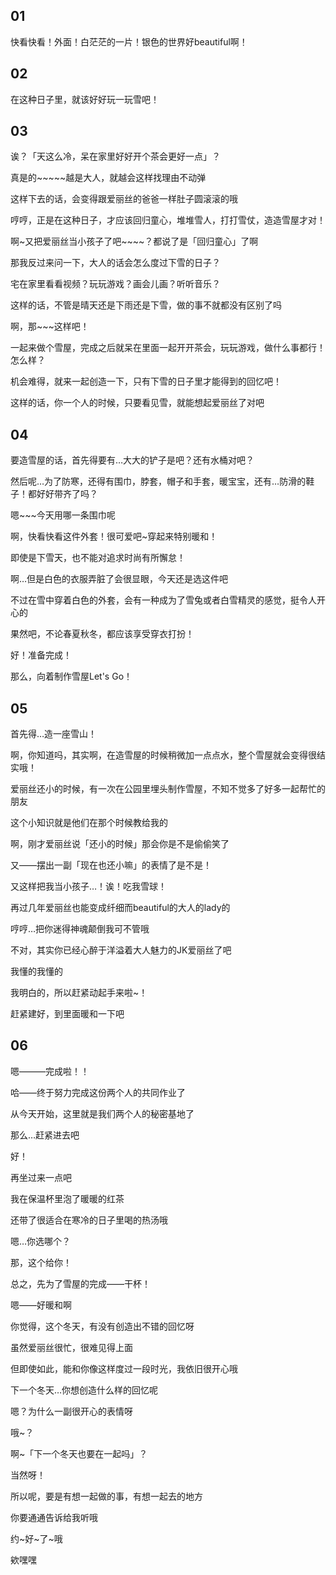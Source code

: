 ## 01

快看快看！外面！白茫茫的一片！银色的世界好beautiful啊！

## 02

在这种日子里，就该好好玩一玩雪吧！

## 03

诶？「天这么冷，呆在家里好好开个茶会更好一点」？

真是的~~~~~越是大人，就越会这样找理由不动弹

这样下去的话，会变得跟爱丽丝的爸爸一样肚子圆滚滚的哦

哼哼，正是在这种日子，才应该回归童心，堆堆雪人，打打雪仗，造造雪屋才对！

啊~又把爱丽丝当小孩子了吧~~~~？都说了是「回归童心」了啊

那我反过来问一下，大人的话会怎么度过下雪的日子？

宅在家里看看视频？玩玩游戏？画会儿画？听听音乐？

这样的话，不管是晴天还是下雨还是下雪，做的事不就都没有区别了吗

啊，那~~~这样吧！

一起来做个雪屋，完成之后就呆在里面一起开开茶会，玩玩游戏，做什么事都行！怎么样？

机会难得，就来一起创造一下，只有下雪的日子里才能得到的回忆吧！

这样的话，你一个人的时候，只要看见雪，就能想起爱丽丝了对吧

## 04

要造雪屋的话，首先得要有…大大的铲子是吧？还有水桶对吧？

然后呢…为了防寒，还得有围巾，脖套，帽子和手套，暖宝宝，还有…防滑的鞋子！都好好带齐了吗？

嗯~~~今天用哪一条围巾呢

啊，快看快看这件外套！很可爱吧~穿起来特别暖和！

即使是下雪天，也不能对追求时尚有所懈怠！

啊…但是白色的衣服弄脏了会很显眼，今天还是选这件吧

不过在雪中穿着白色的外套，会有一种成为了雪兔或者白雪精灵的感觉，挺令人开心的

果然吧，不论春夏秋冬，都应该享受穿衣打扮！

好！准备完成！

那么，向着制作雪屋Let's Go！

## 05

首先得…造一座雪山！

啊，你知道吗，其实啊，在造雪屋的时候稍微加一点点水，整个雪屋就会变得很结实哦！

爱丽丝还小的时候，有一次在公园里埋头制作雪屋，不知不觉多了好多一起帮忙的朋友

这个小知识就是他们在那个时候教给我的

啊，刚才爱丽丝说「还小的时候」那会你是不是偷偷笑了

又——摆出一副「现在也还小嘛」的表情了是不是！

又这样把我当小孩子…！诶！吃我雪球！

再过几年爱丽丝也能变成纤细而beautiful的大人的lady的

哼哼…把你迷得神魂颠倒我可不管哦

不对，其实你已经心醉于洋溢着大人魅力的JK爱丽丝了吧

我懂的我懂的

我明白的，所以赶紧动起手来啦~！

赶紧建好，到里面暖和一下吧

## 06

嗯———完成啦！！

哈——终于努力完成这份两个人的共同作业了

从今天开始，这里就是我们两个人的秘密基地了

那么…赶紧进去吧

好！

再坐过来一点吧

我在保温杯里泡了暖暖的红茶

还带了很适合在寒冷的日子里喝的热汤哦

嗯…你选哪个？

那，这个给你！

总之，先为了雪屋的完成——干杯！

嗯——好暖和啊

你觉得，这个冬天，有没有创造出不错的回忆呀

虽然爱丽丝很忙，很难见得上面

但即使如此，能和你像这样度过一段时光，我依旧很开心哦

下一个冬天…你想创造什么样的回忆呢

嗯？为什么一副很开心的表情呀

哦~？

啊~「下一个冬天也要在一起吗」？

当然呀！

所以呢，要是有想一起做的事，有想一起去的地方

你要通通告诉给我听哦

约~好~了~哦 

欸嘿嘿



